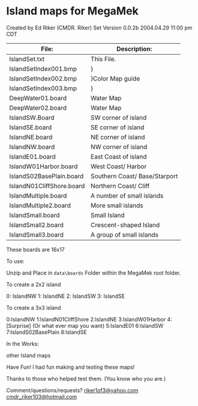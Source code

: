 # Island maps for MegaMek

Created by Ed Riker (CMDR. Riker)
Set Version 0.0.2b
2004.04.29 11:00 pm CDT

| File:                     | Description:                  |
|---------------------------|-------------------------------|
| IslandSet.txt             | This File.                    |
| IslandSetIndex001.bmp     | }                             |
| IslandSetIndex002.bmp     | }Color Map guide              |
| IslandSetIndex003.bmp     | }                             |
| DeepWater01.board         | Water Map                     |
| DeepWater02.board         | Water Map                     |
| IslandSW.Board            | SW corner of island           |
| IslandSE.board            | SE corner of island           |
| IslandNE.board            | NE corner of island           |
| IslandNW.board            | NW corner of island           |
| IslandE01.board           | East Coast of island          |
| IslandW01Harbor.board     | West Coast/ Harbor            |
| IslandS02BasePlain.board  | Southern Coast/ Base/Starport |
| IslandN01CliffShore.board | Northern Coast/ Cliff         |
| IslandMultiple.board      | A number of small islands     |
| IslandMultiple2.board     | More small islands            |
| IslandSmall.board         | Small Island                  |
| IslandSmall2.board        | Crescent-shaped Island        |
| IslandSmall3.board        | A group of small islands      |

These boards are 16x17

To use:

Unzip and Place in `data\boards` Folder within the MegaMek root folder.

To create a 2x2 island

0: IslandNW
1: IslandNE
2: IslandSW
3: IslandSE

To create a 3x3 island

0:IslandNW
1:IslandN01CliffShore
2:IslandNE
3:IslandW01Harbor
4:[Surprise] (Or what ever map you want)
5:IslandE01
6:IslandSW
7:IslandS02BasePlain
8:IslandSE

In the Works:

other Island maps

Have Fun! I had fun making and testing these maps!

Thanks to those who helped test them. (You know who you are.)

Comment/questions/requests?
riker1of3@yahoo.com
cmdr_riker103@hotmail.com
